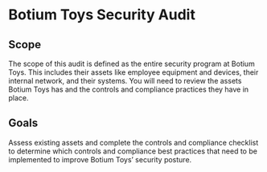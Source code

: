 # Botium Toys Security Audit

## Scope 

The scope of this audit is defined as the entire security program at Botium
Toys. This includes their assets like employee equipment and devices, their internal
network, and their systems. You will need to review the assets Botium Toys has and the
controls and compliance practices they have in place.

## Goals 
Assess existing assets and complete the controls and compliance checklist to
determine which controls and compliance best practices that need to be implemented
to improve Botium Toys’ security posture.
